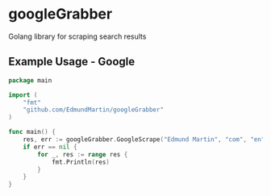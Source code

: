 # googleGrabber
Golang library for scraping search results

## Example Usage - Google
```go
package main

import (
	"fmt"
	"github.com/EdmundMartin/googleGrabber"
)

func main() {
	res, err := googleGrabber.GoogleScrape("Edmund Martin", "com", "en", "", 1, 10, 10)
	if err == nil {
		for _, res := range res {
			fmt.Println(res)
		}
	}
}
```
